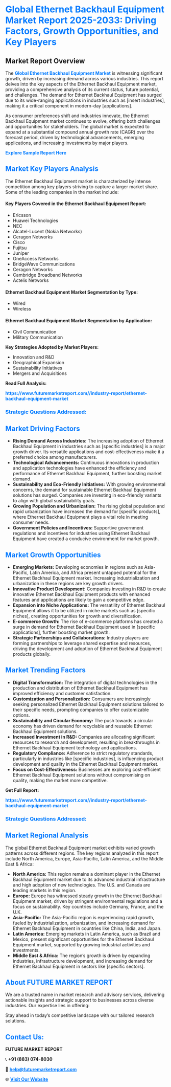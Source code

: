 <h1 style="color: #007BFF;">Global Ethernet Backhaul Equipment Market Report 2025-2033: Driving Factors, Growth Opportunities, and Key Players</h1>

<section id="overview">
<h2>Market Report Overview</h2>
<p>The <a href="https://www.futuremarketreport.com//industry-report/ethernet-backhaul-equipment-market" style="color: #007BFF; text-decoration: none;"><strong>Global Ethernet Backhaul Equipment Market</strong></a> is witnessing significant growth, driven by increasing demand across various industries. This report delves into the key aspects of the Ethernet Backhaul Equipment market, providing a comprehensive analysis of its current status, future potential, and challenges. The demand for Ethernet Backhaul Equipment has surged due to its wide-ranging applications in industries such as [insert industries], making it a critical component in modern-day [applications].</p>
<p>As consumer preferences shift and industries innovate, the Ethernet Backhaul Equipment market continues to evolve, offering both challenges and opportunities for stakeholders. The global market is expected to expand at a substantial compound annual growth rate (CAGR) over the forecast period, driven by technological advancements, emerging applications, and increasing investments by major players.</p>
</section>

<section id="overview">
<p><a href="https://www.futuremarketreport.com//request-sample/reportId=51330" style="color: #007BFF; text-decoration: none;"><strong>Explore Sample Report Here</strong></a></p>
</section>

<section id="key-players">
<h2 style="color: #007BFF;">Market Key Players Analysis</h2>
<p>The Ethernet Backhaul Equipment market is characterized by intense competition among key players striving to capture a larger market share. Some of the leading companies in the market include:</p>
<h4>Key Players Covered in the Ethernet Backhaul Equipment Report:</h4>
<ul><li>Ericsson</li><li>Huawei Technologies</li><li>NEC</li><li>Alcatel-Lucent (Nokia Networks)</li><li>Ceragon Networks</li><li>Cisco</li><li>Fujitsu</li><li>Juniper</li><li>OneAccess Networks</li><li>BridgeWave Communications</li><li>Ceragon Networks</li><li>Cambridge Broadband Networks</li><li>Actelis Networks</li></ul>
<h4>Ethernet Backhaul Equipment Market Segmentation by Type:</h4>
<ul><li>Wired</li><li>Wireless</li></ul>

<h4>Ethernet Backhaul Equipment Market Segmentation by Application:</h4>
<ul><li>Civil Communication</li><li>Military Communication</li></ul>
<p><strong>Key Strategies Adopted by Market Players:</strong></p>
<ul>
<li>Innovation and R&D</li>
<li>Geographical Expansion</li>
<li>Sustainability Initiatives</li>
<li>Mergers and Acquisitions</li>
</ul>
</section>

<section>
<p><strong>Read Full Analysis: </strong></p><a href="https://www.futuremarketreport.com//industry-report/ethernet-backhaul-equipment-market" style="color: #007BFF; text-decoration: none;"><strong>https://www.futuremarketreport.com//industry-report/ethernet-backhaul-equipment-market</strong></a>
<h3 style="color: #007BFF;">Strategic Questions Addressed:</h3>
</section>

<section id="driving-factors">
<h2 style="color: #007BFF;">Market Driving Factors</h2>
<ul>
<li><strong>Rising Demand Across Industries:</strong> The increasing adoption of Ethernet Backhaul Equipment in industries such as [specific industries] is a major growth driver. Its versatile applications and cost-effectiveness make it a preferred choice among manufacturers.</li>
<li><strong>Technological Advancements:</strong> Continuous innovations in production and application technologies have enhanced the efficiency and performance of Ethernet Backhaul Equipment, further boosting market demand.</li>
<li><strong>Sustainability and Eco-Friendly Initiatives:</strong> With growing environmental concerns, the demand for sustainable Ethernet Backhaul Equipment solutions has surged. Companies are investing in eco-friendly variants to align with global sustainability goals.</li>
<li><strong>Growing Population and Urbanization:</strong> The rising global population and rapid urbanization have increased the demand for [specific products], where Ethernet Backhaul Equipment plays a vital role in meeting consumer needs.</li>
<li><strong>Government Policies and Incentives:</strong> Supportive government regulations and incentives for industries using Ethernet Backhaul Equipment have created a conducive environment for market growth.</li>
</ul>
</section>

<section id="growth-opportunities">
<h2 style="color: #007BFF;">Market Growth Opportunities</h2>
<ul>
<li><strong>Emerging Markets:</strong> Developing economies in regions such as Asia-Pacific, Latin America, and Africa present untapped potential for the Ethernet Backhaul Equipment market. Increasing industrialization and urbanization in these regions are key growth drivers.</li>
<li><strong>Innovative Product Development:</strong> Companies investing in R&D to create innovative Ethernet Backhaul Equipment products with enhanced features and applications are likely to gain a competitive edge.</li>
<li><strong>Expansion into Niche Applications:</strong> The versatility of Ethernet Backhaul Equipment allows it to be utilized in niche markets such as [specific niches], creating opportunities for growth and diversification.</li>
<li><strong>E-commerce Growth:</strong> The rise of e-commerce platforms has created a surge in demand for Ethernet Backhaul Equipment used in [specific applications], further boosting market growth.</li>
<li><strong>Strategic Partnerships and Collaborations:</strong> Industry players are forming partnerships to leverage shared expertise and resources, driving the development and adoption of Ethernet Backhaul Equipment products globally.</li>
</ul>
</section>

<section id="trending-factors">
<h2 style="color: #007BFF;">Market Trending Factors</h2>
<ul>
<li><strong>Digital Transformation:</strong> The integration of digital technologies in the production and distribution of Ethernet Backhaul Equipment has improved efficiency and customer satisfaction.</li>
<li><strong>Customization and Personalization:</strong> Consumers are increasingly seeking personalized Ethernet Backhaul Equipment solutions tailored to their specific needs, prompting companies to offer customizable options.</li>
<li><strong>Sustainability and Circular Economy:</strong> The push towards a circular economy has driven demand for recyclable and reusable Ethernet Backhaul Equipment solutions.</li>
<li><strong>Increased Investment in R&D:</strong> Companies are allocating significant resources to research and development, resulting in breakthroughs in Ethernet Backhaul Equipment technology and applications.</li>
<li><strong>Regulatory Compliance:</strong> Adherence to strict regulatory standards, particularly in industries like [specific industries], is influencing product development and quality in the Ethernet Backhaul Equipment market.</li>
<li><strong>Focus on Cost-Effectiveness:</strong> Businesses are exploring cost-efficient Ethernet Backhaul Equipment solutions without compromising on quality, making the market more competitive.</li>
</ul>
</section>

<section>
<p><strong>Get Full Report: </strong></p><a href="https://www.futuremarketreport.com//industry-report/ethernet-backhaul-equipment-market" style="color: #007BFF; text-decoration: none;"><strong>https://www.futuremarketreport.com//industry-report/ethernet-backhaul-equipment-market</strong></a>
<h3 style="color: #007BFF;">Strategic Questions Addressed:</h3>
</section>


<section id="regional-analysis">
<h2 style="color: #007BFF;">Market Regional Analysis</h2>
<p>The global Ethernet Backhaul Equipment market exhibits varied growth patterns across different regions. The key regions analyzed in this report include North America, Europe, Asia-Pacific, Latin America, and the Middle East & Africa:</p>
<ul>
<li><strong>North America:</strong> This region remains a dominant player in the Ethernet Backhaul Equipment market due to its advanced industrial infrastructure and high adoption of new technologies. The U.S. and Canada are leading markets in this region.</li>
<li><strong>Europe:</strong> Europe has witnessed steady growth in the Ethernet Backhaul Equipment market, driven by stringent environmental regulations and a focus on sustainability. Key countries include Germany, France, and the U.K.</li>
<li><strong>Asia-Pacific:</strong> The Asia-Pacific region is experiencing rapid growth, fueled by industrialization, urbanization, and increasing demand for Ethernet Backhaul Equipment in countries like China, India, and Japan.</li>
<li><strong>Latin America:</strong> Emerging markets in Latin America, such as Brazil and Mexico, present significant opportunities for the Ethernet Backhaul Equipment market, supported by growing industrial activities and investments.</li>
<li><strong>Middle East & Africa:</strong> The region’s growth is driven by expanding industries, infrastructure development, and increasing demand for Ethernet Backhaul Equipment in sectors like [specific sectors].</li>
</ul>
</section>

<footer>
<h2 style="color: #007BFF;">About FUTURE MARKET REPORT</h2>
<p>We are a trusted name in market research and advisory services, delivering actionable insights and strategic support to businesses across diverse industries. Our expertise lies in offering:</p>

<p>Stay ahead in today’s competitive landscape with our tailored research solutions.</p>

<h2 style="color: #007BFF;">Contact Us:</h2>
<p><strong>FUTURE MARKET REPORT</strong></p>
<p>📞 <strong>+91 (883) 074-8030</strong></p>
<p>📧 <strong><a href="mailto:help@futuremarketreport.com" style="color: #007BFF;">help@futuremarketreport.com</a></strong></p>
<p>🌐 <strong><a href="https://www.futuremarketreport.com/" style="color: #007BFF;">Visit Our Website</a></strong></p>
</footer>